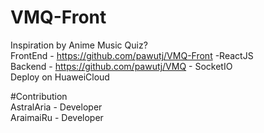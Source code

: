 # VMQ-Front

Inspiration by Anime Music Quiz?  
FrontEnd - https://github.com/pawutj/VMQ-Front -ReactJS  
Backend - https://github.com/pawutj/VMQ - SocketIO  
Deploy on HuaweiCloud  

#Contribution  
AstralAria - Developer  
AraimaiRu - Developer  



